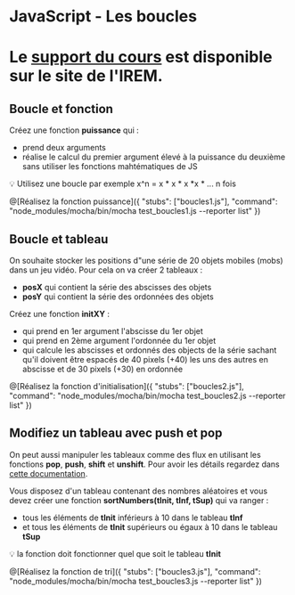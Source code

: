 # JavaScript - Les boucles

# Le [support du cours](http://ens-info.irem.univ-mrs.fr/wp-content/uploads/06_javascript_fin.pdf) est disponible sur le site de l'IREM.  

## Boucle et fonction

Créez une fonction __puissance__ qui :
- prend deux arguments
- réalise le calcul du premier argument élevé à la puissance du deuxième sans utiliser les fonctions mahtématiques de JS

💡 Utilisez une boucle par exemple x^n = x * x * x *x * ... n fois

@[Réalisez la fonction puissance]({ "stubs": ["boucles1.js"], "command": "node_modules/mocha/bin/mocha test_boucles1.js --reporter list" })

## Boucle et tableau

On souhaite stocker les positions d"une série de 20 objets mobiles (mobs) dans un jeu vidéo. Pour cela on va créer 2 tableaux :
- __posX__ qui contient la série des abscisses des objets
- __posY__ qui contient la série des ordonnées des objets

Créez une fonction __initXY__ :
- qui prend en 1er argument l'abscisse du 1er objet
- qui prend en 2ème argument l'ordonnée du 1er objet
- qui calcule les abscisses et ordonnés des objects de la série sachant qu'il doivent être espacés de 40 pixels (+40) les uns des autres en abscisse et de 30 pixels (+30) en ordonnée

@[Réalisez la fonction d'initialisation]({ "stubs": ["boucles2.js"], "command": "node_modules/mocha/bin/mocha test_boucles2.js --reporter list" })

## Modifiez un tableau avec push et pop

On peut aussi manipuler les tableaux comme des flux en utilisant les fonctions __pop__, __push__, __shift__ et __unshift__. Pour avoir les détails regardez dans [cette documentation](https://www.w3schools.com/JSREF/jsref_obj_array.asp).

Vous disposez d'un tableau contenant des nombres aléatoires et vous devez créer une fonction __sortNumbers(tInit, tInf, tSup)__ qui va ranger :
- tous les éléments de __tInit__ inférieurs à 10 dans le tableau __tInf__
- et tous les éléments de __tInit__ supérieurs ou égaux à 10 dans le tableau __tSup__

💡 la fonction doit fonctionner quel que soit le tableau __tInit__

@[Réalisez la fonction de tri]({ "stubs": ["boucles3.js"], "command": "node_modules/mocha/bin/mocha test_boucles3.js --reporter list" })

